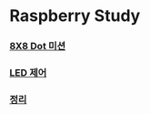 # Raspberry Study

### [8X8 Dot 미션](https://github.com/rim0621/RobotSW/tree/master/Dot_mission)

### [LED 제어](https://github.com/rim0621/RobotSW/tree/master/LED_mission)

### [정리](https://github.com/rim0621/RobotSW/tree/master/study)
